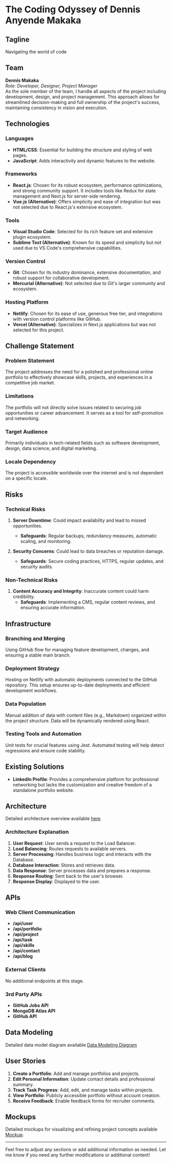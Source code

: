 # The Coding Odyssey of Dennis Anyende Makaka

## Tagline
Navigating the world of code

## Team
**Dennis Makaka**  
*Role: Developer, Designer, Project Manager*  
As the sole member of the team, I handle all aspects of the project including development, design, and project management. This approach allows for streamlined decision-making and full ownership of the project's success, maintaining consistency in vision and execution.

## Technologies

### Languages
- **HTML/CSS**: Essential for building the structure and styling of web pages.
- **JavaScript**: Adds interactivity and dynamic features to the website.

### Frameworks
- **React.js**: Chosen for its robust ecosystem, performance optimizations, and strong community support. It includes tools like Redux for state management and Next.js for server-side rendering.
- **Vue.js (Alternative)**: Offers simplicity and ease of integration but was not selected due to React.js's extensive ecosystem.

### Tools
- **Visual Studio Code**: Selected for its rich feature set and extensive plugin ecosystem.
- **Sublime Text (Alternative)**: Known for its speed and simplicity but not used due to VS Code's comprehensive capabilities.

### Version Control
- **Git**: Chosen for its industry dominance, extensive documentation, and robust support for collaborative development.
- **Mercurial (Alternative)**: Not selected due to Git's larger community and ecosystem.

### Hosting Platform
- **Netlify**: Chosen for its ease of use, generous free tier, and integrations with version control platforms like GitHub.
- **Vercel (Alternative)**: Specializes in Next.js applications but was not selected for this project.

## Challenge Statement

### Problem Statement
The project addresses the need for a polished and professional online portfolio to effectively showcase skills, projects, and experiences in a competitive job market.

### Limitations
The portfolio will not directly solve issues related to securing job opportunities or career advancement. It serves as a tool for self-promotion and networking.

### Target Audience
Primarily individuals in tech-related fields such as software development, design, data science, and digital marketing.

### Locale Dependency
The project is accessible worldwide over the internet and is not dependent on a specific locale.

## Risks

### Technical Risks
1. **Server Downtime**: Could impact availability and lead to missed opportunities.
   - **Safeguards**: Regular backups, redundancy measures, automatic scaling, and monitoring.

2. **Security Concerns**: Could lead to data breaches or reputation damage.
   - **Safeguards**: Secure coding practices, HTTPS, regular updates, and security audits.

### Non-Technical Risks
1. **Content Accuracy and Integrity**: Inaccurate content could harm credibility.
   - **Safeguards**: Implementing a CMS, regular content reviews, and ensuring accurate information.

## Infrastructure

### Branching and Merging
Using GitHub flow for managing feature development, changes, and ensuring a stable main branch.

### Deployment Strategy
Hosting on Netlify with automatic deployments connected to the GitHub repository. This setup ensures up-to-date deployments and efficient development workflows.

### Data Population
Manual addition of data with content files (e.g., Markdown) organized within the project structure. Data will be dynamically rendered using React.

### Testing Tools and Automation
Unit tests for crucial features using Jest. Automated testing will help detect regressions and ensure code stability.

## Existing Solutions
- **LinkedIn Profile**: Provides a comprehensive platform for professional networking but lacks the customization and creative freedom of a standalone portfolio website.

## Architecture
Detailed architecture overview available [here](https://drive.google.com/file/d/1eb3tmWVMO_nUYH4u5b89JgUUkmuqtwAD/view?usp=sharing).

### Architecture Explanation
1. **User Request**: User sends a request to the Load Balancer.
2. **Load Balancing**: Routes requests to available servers.
3. **Server Processing**: Handles business logic and interacts with the Database.
4. **Database Interaction**: Stores and retrieves data.
5. **Data Response**: Server processes data and prepares a response.
6. **Response Routing**: Sent back to the user's browser.
7. **Response Display**: Displayed to the user.

## APIs

### Web Client Communication
- **/api/user**
- **/api/portfolio**
- **/api/project**
- **/api/task**
- **/api/skills**
- **/api/contact**
- **/api/blog**

### External Clients
No additional endpoints at this stage.

### 3rd Party APIs
- **GitHub Jobs API**
- **MongoDB Atlas API**
- **GitHub API**

## Data Modeling
Detailed data model diagram available [Data Modeling Diagram](https://drive.google.com/file/d/1eb3tmWVMO_nUYH4u5b89JgUUkmuqtwAD/view?usp=sharing)

## User Stories

1. **Create a Portfolio**: Add and manage portfolios and projects.
2. **Edit Personal Information**: Update contact details and professional summary.
3. **Track Task Progress**: Add, edit, and manage tasks within projects.
4. **View Portfolio**: Publicly accessible portfolio without account creation.
5. **Receive Feedback**: Enable feedback forms for recruiter comments.

## Mockups
Detailed mockups for visualizing and refining project concepts available [Mockup](https://balsamiq.cloud/smchdzq/pynf17x).

---

Feel free to adjust any sections or add additional information as needed. Let me know if you need any further modifications or additional content!

